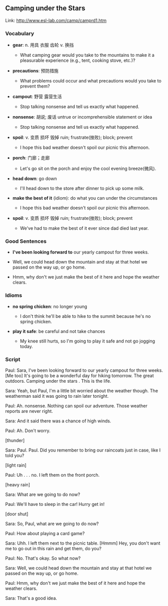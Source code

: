 ## Camping under the Stars

Link: http://www.esl-lab.com/camp/camprd1.htm

### Vocabulary

+ **gear**: n. 用具 衣服 齿轮 v. 换挡

  - What camping gear would you take to the mountains to make it a pleasurable experience (e.g., tent, cooking stove, etc.)?

+ **precautions**: 预防措施

  -  What problems could occur and what precautions would you take to prevent them?

+ **campout**: 野营 露营生活

  - Stop talking nonsense and tell us exactly what happened.

+ **nonsense**: 胡说; 废话 untrue or incomprehensible statement or idea

  - Stop talking nonsense and tell us exactly what happened.

+ **spoil**: v. 变质 损坏 毁掉 ruin; frustrate(挫败); block; prevent

  - I hope this bad weather doesn't spoil our picnic this afternoon.

+ **porch**: 门廊；走廊

  - Let's go sit on the porch and enjoy the cool evening breeze(微风).

+ **head down**: go down

  - I'll head down to the store after dinner to pick up some milk.

+ **make the best of it** (idiom): do what you can under the circumstances

  - I hope this bad weather doesn't spoil our picnic this afternoon.

+ **spoil**: v. 变质 损坏 毁掉 ruin; frustrate(挫败); block; prevent

  - We've had to make the best of it ever since dad died last year.


### Good Sentences

+ **I've been looking forward to** our yearly campout for three weeks.

+ Well, we could head down the mountain and stay at that hotel we passed on the way up, or go home.

+ Hmm, why don't we just make the best of it here and hope the weather clears.


### Idioms

+ **no spring chicken**: no longer young

  - I don't think he'll be able to hike to the summit because he's no spring chicken.

+ **play it safe**: be careful and not take chances

  - My knee still hurts, so I'm going to play it safe and not go jogging today.


### Script

Paul: Sara, I've been looking forward to our yearly campout for three weeks. [Me too] It's going to be a wonderful day for hiking tomorrow. The great outdoors. Camping under the stars . This is the life.

Sara: Yeah, but Paul, I'm a little bit worried about the weather though. The weatherman said it was going to rain later tonight.

Paul: Ah. nonsense. Nothing can spoil our adventure. Those weather reports are never right.

Sara: And it said there was a chance of high winds.

Paul: Ah. Don't worry.

[thunder]

Sara: Paul. Paul. Did you remember to bring our raincoats just in case, like I told you?

[light rain]

Paul: Uh . . . no. I left them on the front porch.

[heavy rain]

Sara: What are we going to do now?

Paul: We'll have to sleep in the car! Hurry get in!

[door shut]

Sara: So, Paul, what are we going to do now?

Paul: How about playing a card game?

Sara: Uhh. I left them next to the picnic table. [Hmmm] Hey, you don't want me to go out in this rain and get them, do you?

Paul: No. That's okay. So what now?

Sara: Well, we could head down the mountain and stay at that hotel we passed on the way up, or go home.

Paul: Hmm, why don't we just make the best of it here and hope the weather clears.

Sara: That's a good idea.